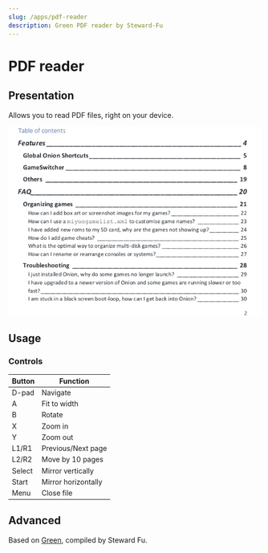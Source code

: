 ```yaml
---
slug: /apps/pdf-reader
description: Green PDF reader by Steward-Fu
---
```


# PDF reader

## Presentation

Allows you to read PDF files, right on your device.

![](./assets/pdf-reader.png)

## Usage

### Controls

| Button | Function            |
| ------ | ------------------- |
| D-pad  | Navigate            |
| A      | Fit to width        |
| B      | Rotate              |
| X      | Zoom in             |
| Y      | Zoom out            |
| L1/R1  | Previous/Next page  |
| L2/R2  | Move by 10 pages    |
| Select | Mirror vertically   |
| Start  | Mirror horizontally |
| Menu   | Close file          |

## Advanced

Based on [Green](https://github.com/schandinat/green), compiled by Steward Fu.